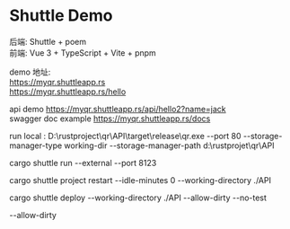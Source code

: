 # Shuttle Demo
后端: Shuttle + poem   
前端: Vue 3 + TypeScript + Vite + pnpm

demo 地址:   
<a href="https://myqr.shuttleapp.rs" target="_blank">https://myqr.shuttleapp.rs</a>  
<a href="https://myqr.shuttleapp.rs/hello" target="_blank">https://myqr.shuttleapp.rs/hello</a>

api demo https://myqr.shuttleapp.rs/api/hello2?name=jack  
swagger doc example https://myqr.shuttleapp.rs/docs  

run local :
D:\rustproject\qr\API\target\release\qr.exe --port 80 --storage-manager-type working-dir  --storage-manager-path d:\rustprojet\qr\API

cargo shuttle run --external --port 8123


cargo shuttle project restart --idle-minutes 0 --working-directory ./API

cargo shuttle deploy --working-directory ./API --allow-dirty --no-test


 --allow-dirty